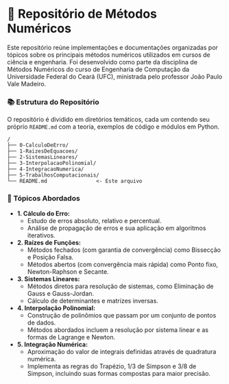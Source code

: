 
# 📃 Repositório de Métodos Numéricos

Este repositório reúne implementações e documentações organizadas por tópicos sobre os principais métodos numéricos utilizados em cursos de ciência e engenharia. Foi desenvolvido como parte da disciplina de Métodos Numéricos do curso de Engenharia de Computação da Universidade Federal do Ceará (UFC), ministrada pelo professor João Paulo Vale Madeiro.

### 📚 Estrutura do Repositório

O repositório é dividido em diretórios temáticos, cada um contendo seu próprio `README.md` com a teoria, exemplos de código e módulos em Python.

```
/
├── 0-CalculoDeErro/
├── 1-RaizesDeEquacoes/
├── 2-SistemasLineares/
├── 3-InterpolacaoPolinomial/
├── 4-IntegracaoNumerica/
├── 5-TrabalhosComputacionais/
└── README.md                <- Este arquivo
```

### 📖 Tópicos Abordados

* **1. Cálculo do Erro:**
  * Estudo de erros absoluto, relativo e percentual.
  * Análise de propagação de erros e sua aplicação em algoritmos iterativos.
* **2. Raízes de Funções:**
  * Métodos fechados (com garantia de convergência) como Bissecção e Posição Falsa.
  * Métodos abertos (com convergência mais rápida) como Ponto fixo, Newton-Raphson e Secante.
* **3. Sistemas Lineares:**
  * Métodos diretos para resolução de sistemas, como Eliminação de Gauss e Gauss-Jordan.
  * Cálculo de determinantes e matrizes inversas.
* **4. Interpolação Polinomial:**
  * Construção de polinômios que passam por um conjunto de pontos de dados.
  * Métodos abordados incluem a resolução por sistema linear e as formas de Lagrange e Newton.
* **5. Integração Numérica:**
  * Aproximação do valor de integrais definidas através de quadratura numérica.
  * Implementa as regras do Trapézio, 1/3 de Simpson e 3/8 de Simpson, incluindo suas formas compostas para maior precisão.
